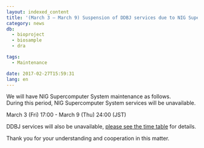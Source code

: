 ```yaml
---
layout: indexed_content
title: '(March 3 – March 9) Suspension of DDBJ services due to NIG Supercomputer maintenance'
category: news
db:
  - bioproject
  - biosample
  - dra

tags:
  - Maintenance

date: 2017-02-27T15:59:31
lang: en
---
```


<p>We will have NIG Supercomputer System maintenance as follows.<br>During this period, NIG Supercomputer System services will be unavailable.</p>

<p>March 3 (Fri) 17:00 - March 9 (Thu) 24:00 (JST)</p>

<p>DDBJ services will also be unavailable, <a href="/news/en/wn170223-e.html">please see the time table</a> for details.</p>

<p>Thank you for your understanding and cooperation in this matter.</p>
